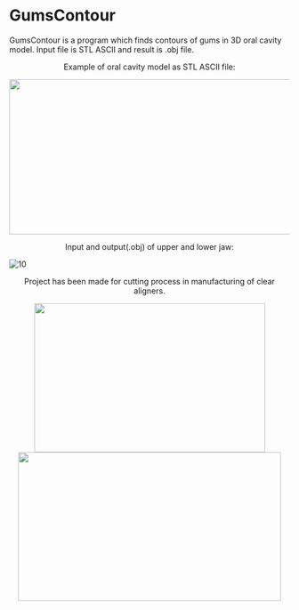 # GumsContour

GumsContour is a program which finds contours of gums in 3D oral cavity model. Input file is STL ASCII and result is .obj file. 



<p align="center">
    Example of oral cavity model as STL ASCII file:
</p>

<p align="center">
  <img width="520" height="279" src="https://user-images.githubusercontent.com/41167000/129716413-b0344371-7bac-45a2-ba74-cf46ea82ccaa.png">
</p>

<p align="center">
    Input and output(.obj) of upper and lower jaw:
</p>



![10](https://user-images.githubusercontent.com/41167000/129712282-aa9c7d13-b0bc-4c78-8829-5fb1f6287c04.png)

<p align="center">
    Project has been made for cutting process in manufacturing of clear aligners.
</p>

  
  
<p align="center"> 
  <img width="415" height="268" src="https://user-images.githubusercontent.com/41167000/129718963-c0810299-dadb-44e9-b9d6-1a7b71eed902.png">
  <img width="472" height="268" src="https://user-images.githubusercontent.com/41167000/129719085-86f12da6-1005-4c2b-ad5e-6c8b19078299.png">
</p>

















